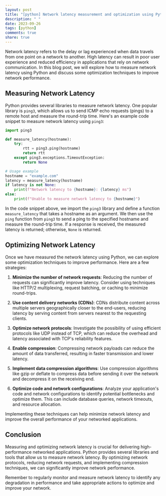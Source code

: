 ```yaml
---
layout: post
title: "[python] Network latency measurement and optimization using Python"
description: " "
date: 2023-09-26
tags: [python]
comments: true
share: true
---
```


Network latency refers to the delay or lag experienced when data travels from one point on a network to another. High latency can result in poor user experience and reduced efficiency in applications that rely on network communication. In this blog post, we will explore how to measure network latency using Python and discuss some optimization techniques to improve network performance.

## Measuring Network Latency

Python provides several libraries to measure network latency. One popular library is `ping3`, which allows us to send ICMP echo requests (pings) to a remote host and measure the round-trip time. Here's an example code snippet to measure network latency using `ping3`:

```python
import ping3

def measure_latency(hostname):
    try:
        rtt = ping3.ping(hostname)
        return rtt
    except ping3.exceptions.TimeoutException:
        return None

# Usage example
hostname = "example.com"
latency = measure_latency(hostname)
if latency is not None:
    print(f"Network latency to {hostname}: {latency} ms")
else:
    print(f"Unable to measure network latency to {hostname}")
```

In the code snippet above, we import the `ping3` library and define a function `measure_latency` that takes a hostname as an argument. We then use the `ping` function from `ping3` to send a ping to the specified hostname and measure the round-trip time. If a response is received, the measured latency is returned; otherwise, `None` is returned.

## Optimizing Network Latency

Once we have measured the network latency using Python, we can explore some optimization techniques to improve performance. Here are a few strategies:

1. **Minimize the number of network requests**: Reducing the number of requests can significantly improve latency. Consider using techniques like HTTP/2 multiplexing, request batching, or caching to minimize round-trips.

2. **Use content delivery networks (CDNs)**: CDNs distribute content across multiple servers geographically closer to the end-users, reducing latency by serving content from servers nearest to the requesting clients.

3. **Optimize network protocols**: Investigate the possibility of using efficient protocols like UDP instead of TCP, which can reduce the overhead and latency associated with TCP's reliability features.

4. **Enable compression**: Compressing network payloads can reduce the amount of data transferred, resulting in faster transmission and lower latency.

5. **Implement data compression algorithms**: Use compression algorithms like gzip or deflate to compress data before sending it over the network and decompress it on the receiving end.

6. **Optimize code and network configurations**: Analyze your application's code and network configurations to identify potential bottlenecks and optimize them. This can include database queries, network timeouts, and resource allocation.

Implementing these techniques can help minimize network latency and improve the overall performance of your networked applications.

## Conclusion

Measuring and optimizing network latency is crucial for delivering high-performance networked applications. Python provides several libraries and tools that allow us to measure network latency. By optimizing network protocols, reducing network requests, and implementing compression techniques, we can significantly improve network performance. 

Remember to regularly monitor and measure network latency to identify any degradation in performance and take appropriate actions to optimize and improve your network.